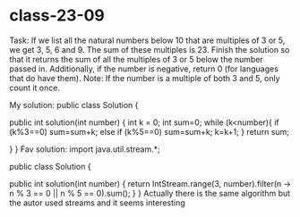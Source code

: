 # class-23-09
Task: If we list all the natural numbers below 10 that are multiples of 3 or 5, we get 3, 5, 6 and 9. The sum of these multiples is 23.
Finish the solution so that it returns the sum of all the multiples of 3 or 5 below the number passed in. Additionally, if the number is negative, return 0 (for languages that do have them).
Note: If the number is a multiple of both 3 and 5, only count it once. 

My solution:
public class Solution {

  public int solution(int number) {
    int k = 0;
    int sum=0;
    while (k<number){
      if (k%3==0) sum=sum+k;
      else if (k%5==0) sum=sum+k;
      k=k+1;
    }
    return sum;
  
  }
}
Fav solution:
import java.util.stream.*;

public class Solution {

  public int solution(int number) {
    return IntStream.range(3, number).filter(n -> n % 3 == 0 || n % 5 == 0).sum();
  }
}
Actually there is the same algorithm but the autor used streams and it seems interesting
